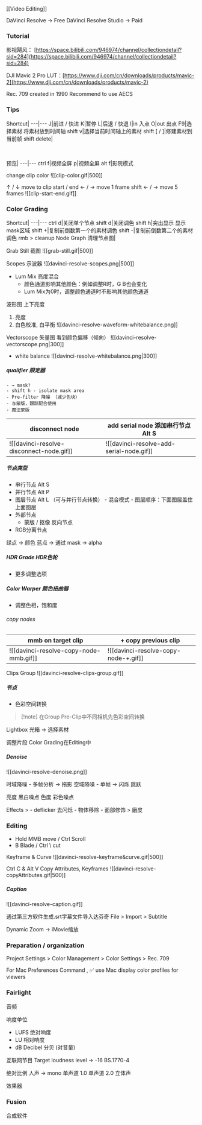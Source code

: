 
[[Video Editing]]

DaVinci Resolve -> Free
DaVinci Resolve Studio -> Paid

### Tutorial

影视飓风： [https://space.bilibili.com/946974/channel/collectiondetail?sid=284](https://space.bilibili.com/946974/channel/collectiondetail?sid=284)

DJI Mavic 2 Pro LUT：[https://www.dji.com/cn/downloads/products/mavic-2](https://www.dji.com/cn/downloads/products/mavic-2)

Rec. 709 created in 1990
Recommend to use AECS

### Tips

Shortcut| 
---|---
J|前进 / 快进
K|暂停
L|后退 / 快退
I|in 入点
O|out 出点
F9|选择素材 将素材放到时间轴
shift v|选择当前时间轴上的素材
shift \[ / ]|修建素材到当前帧
shift delete|

<br/>

预览| 
---|---
ctrl f|视频全屏
p|视频全屏
alt f|影院模式

change clip color
![[clip-color.gif|500]]

↑ / ↓ move to clip start / end
← / → move 1 frame
shift ← / → move 5 frames
![[clip-start-end.gif]]



### Color Grading

Shortcut| 
---|---
ctrl d|关闭单个节点
shift d|关闭调色
shift h|突出显示 显示mask区域
shift +|复制前倒数第一个的素材调色
shift -|复制前倒数第二个的素材调色
rmb > cleanup Node Graph 清理节点图|


Grab Still 截图
![[grab-still.gif|500]]

Scopes 示波器
![[davinci-resolve-scopes.png|500]]

- Lum Mix 亮度混合
    - 颜色通道影响其他颜色：例如调整R时，G B也会变化
    - Lum Mix为0时，调整颜色通道时不影响其他颜色通道

波形图
上下亮度
1. 亮度
2. 白色校准, 白平衡
	![[davinci-resolve-waveform-whitebalance.png]]

Vectorscope 矢量图
看到颜色偏移（倾向）
![[davinci-resolve-vectorscope.png|300]]

- white balance
![[davinci-resolve-whitebalance.png|300]]

##### qualifier 限定器
	- → mask?
	- shift h - isolate mask area
	- Pre-filter 降噪 （减少色块）
	- 与蒙版，跟踪配合使用
	- 魔法蒙版

disconnect node|add serial node 添加串行节点 Alt S
---|---
![[davinci-resolve-disconnect-node.gif]]|![[davinci-resolve-add-serial-node.gif]]

##### 节点类型
- 串行节点 Alt S
- 并行节点 Alt P
- 图层节点 Alt L （可与并行节点转换）
		- 混合模式
		- 图层顺序：下面图层盖住上面图层
- 外部节点
	- 蒙版 / 抠像 反向节点
- RGB分离节点

绿点 → 颜色
蓝点 → 通过 mask → alpha

##### HDR Grade HDR色轮
- 更多调整选项

##### Color Warper 颜色扭曲器
- 调整色相，饱和度


###### copy nodes

mmb on target clip|+ copy previous clip
---|---
![[davinci-resolve-copy-node-mmb.gif]]|![[davinci-resolve-copy-node-+.gif]]

Clips Group
![[davinci-resolve-clips-group.gif]]

##### 节点
- 色彩空间转换
> [!note] 在Group Pre-Clip中不同相机先色彩空间转换



Lightbox 光箱 → 选择素材

调整片段 Color Grading在Editing中

##### Denoise
![[davinci-resolve-denoise.png]]

时域降噪
	- 多帧分析 → 拖影
空域降噪
	- 单帧 → 闪烁 跳跃

亮度 黑白噪点
色度 彩色噪点

Effects > 
	- deflicker 去闪烁
	- 物体移除
	- 面部修饰 > 磨皮

### Editing
- Hold MMB move / Ctrl Scroll
- B Blade / Ctrl \\ cut

Keyframe & Curve
![[davinci-resolve-keyframe&curve.gif|500]]

Ctrl C & Alt V Copy Attributes, Keyframes
![[davinci-resolve-copyAttributes.gif|500]]

##### Caption
![[davinci-resolve-caption.gif]]

通过第三方软件生成.srt字幕文件导入达芬奇
File > Import > Subtitle

Dynamic Zoom → iMovie缩放


### Preparation / organization

Project Settings > Color Management > Color Settings > Rec. 709

For Mac
Preferences  Command ,
✅ use Mac display color profiles for viewers


### Fairlight
音频

响度单位
- LUFS 绝对响度
- LU 相对响度
- dB Decibel 分贝 (对音量)


互联网节目
Target loudness level → -16
BS.1770-4

绝对比例
人声 → mono 单声道
1.0 单声道
2.0 立体声

效果器

### Fusion
合成软件